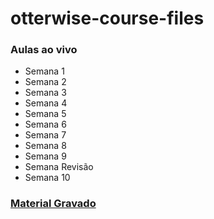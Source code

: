 # otterwise-course-files

### Aulas ao vivo
- Semana 1
- Semana 2
- Semana 3
- Semana 4
- Semana 5
- Semana 6
- Semana 7
- Semana 8
- Semana 9
- Semana Revisão
- Semana 10

### [Material Gravado](https://github.com/PauloHFS/otterwise-course-files/tree/main/Material%20Gravado)
